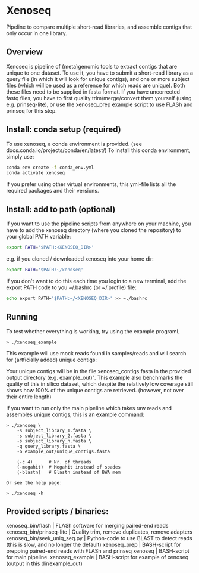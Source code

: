 # Xenoseq
Pipeline to compare multiple short-read libraries, 
and assemble contigs that only occur in one library.

## Overview
Xenoseq is pipeline of (meta)genomic tools to extract
contigs that are unique to one dataset. To use it, you
have to submit a short-read library as a query file (in
which it will look for unique contigs), and one or more 
subject files (which will be used as a reference for 
which reads are unique). Both these files need to be 
supplied in fasta format. If you have uncorrected fastq
files, you have to first quality trim/merge/convert them
yourself (using e.g. prinseq-lite), or use the xenoseq_prep
example script to use FLASh and prinseq for this step.

## Install: conda setup (required) 
To use xenoseq, a conda environment is provided. 
(see docs.conda.io/projects/conda/en/latest/) 
To install this conda environment, simply use: 

```bash
conda env create -f conda_env.yml
conda activate xenoseq
```

If you prefer using other virtual environments, this 
yml-file lists all the required packages and their versions.

## Install: add to path (optional)

If you want to use the pipeline scripts from anywhere on 
your machine, you have to add the xenoseq directory (where
you cloned the repository) to your global PATH variable: 

```bash
export PATH='$PATH:<XENOSEQ_DIR>'
```

e.g. if you cloned / downloaded xenoseq into your home dir:

```bash
export PATH='$PATH:~/xenoseq'
```

If you don't want to do this each time you login to a new
terminal, add the export PATH code to you ~/.bashrc 
(or ~/.profile) file:

```bash
echo export PATH='$PATH:~/<XENOSEQ_DIR>' >> ~./bashrc
```

## Running 
To test whether everything is working, try using the example
programL

```
> ./xenoseq_example
```

This example will use mock reads found in samples/reads and 
will search for (artficially added) unique contigs:

Your unique contigs will be in the file xenoseq_contigs.fasta
in the provided output directory (e.g. example_out)". This 
example also benchmarks the quality of this in silico dataset,
which despite the relatively low coverage still shows how 100%
of the unique contigs are retrieved. (however, not over their
entire length)

If you want to run only the main pipeline which takes raw reads
and assembles unique contigs, this is an example command:

```
> ./xenoseq \
	-s subject_library_1.fasta \
	-s subject_library_2.fasta \
	-s subject_library_n.fasta \
	-q query_library.fasta \
	-o example_out/unique_contigs.fasta 

	(-c 4) 		# Nr. of threads
	(-megahit) 	# Megahit instead of spades
	(-blastn) 	# Blastn instead of BWA mem

Or see the help page:

> ./xenoseq -h

```

## Provided scripts / binaries:
xenoseq_bin/flash  	 	| FLASh software for merging paired-end reads
xenoseq_bin/prinseq-lite 	| Quality trim, remove duplicates, remove adapters
xenoseq_bin/seek_uniq_seq.py 	| Python-code to use BLAST to detect reads (this is slow, and no longer the default)
xenoseq_prep 	 		| BASH-script for prepping paired-end reads with FLASh and prinseq
xenoseq		 		| BASH-script for main pipeline.
xenoseq_example  		| BASH-script for example of xenoseq (output in this dir/example_out) 
